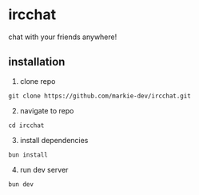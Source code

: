 # ircchat

chat with your friends anywhere!

## installation

1. clone repo 
```
git clone https://github.com/markie-dev/ircchat.git
```
2. navigate to repo
```
cd ircchat
```
3. install dependencies
```
bun install
```
4. run dev server
```
bun dev
```